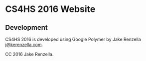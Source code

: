 # CS4HS 2016 Website

## Development
CS4HS 2016 is developed using Google Polymer by Jake Renzella j@kerenzella.com.

CC 2016 Jake Renzella.